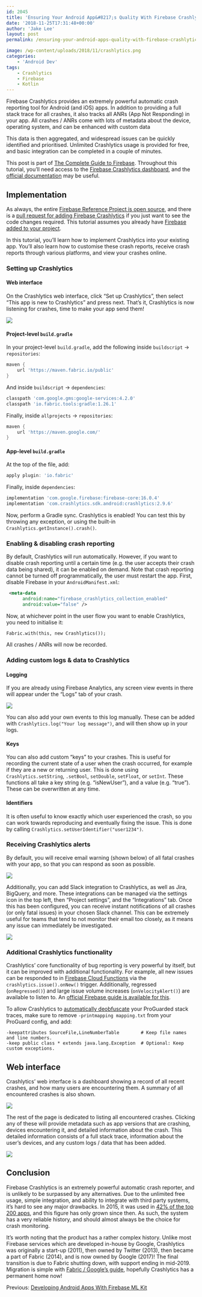 ```yaml
---
id: 2045
title: 'Ensuring Your Android App&#8217;s Quality With Firebase Crashlytics'
date: '2018-11-25T17:31:48+00:00'
author: 'Jake Lee'
layout: post
permalink: /ensuring-your-android-apps-quality-with-firebase-crashlytics/

image: /wp-content/uploads/2018/11/crashlytics.png
categories:
    - 'Android Dev'
tags:
    - Crashlytics
    - Firebase
    - Kotlin
---
```


Firebase Crashlytics provides an extremely powerful automatic crash reporting tool for Android (and iOS) apps. In addition to providing a full stack trace for all crashes, it also tracks all ANRs (App Not Responding) in your app. All crashes / ANRs come with lots of metadata about the device, operating system, and can be enhanced with custom data

This data is then aggregated, and widespread issues can be quickly identified and prioritised. Unlimited Crashlytics usage is provided for free, and basic integration can be completed in a couple of minutes.

This post is part of [The Complete Guide to Firebase](https://blog.jakelee.co.uk/search/?q=firebase/). Throughout this tutorial, you’ll need access to the [Firebase Crashlytics dashboard](https://console.firebase.google.com/u/0/project/_/crashlytics), and the [official documentation](https://firebase.google.com/docs/crashlytics/) may be useful.

## Implementation

As always, the entire [Firebase Reference Project is open source](https://github.com/JakeSteam/FirebaseReference), and there is a [pull request for adding Firebase Crashlytics](https://github.com/JakeSteam/FirebaseReference/pull/9) if you just want to see the code changes required. This tutorial assumes you already have [Firebase added to your project](/adding-firebase-to-an-android-project/).

In this tutorial, you’ll learn how to implement Crashlytics into your existing app. You’ll also learn how to customise these crash reports, receive crash reports through various platforms, and view your crashes online.

### Setting up Crashlytics

#### Web interface

On the Crashlytics web interface, click “Set up Crashlytics”, then select “This app is new to Crashlytics” and press next. That’s it, Crashlytics is now listening for crashes, time to make your app send them!

[![](/wp-content/uploads/2018/11/vHVuA82.png)](/wp-content/uploads/2018/11/vHVuA82.png)

#### Project-level `build.gradle`

In your project-level `build.gradle`, add the following inside `buildscript` -&gt; `repositories`:

```groovy
maven {
    url 'https://maven.fabric.io/public'
}
```

And inside `buildscript` -&gt; `dependencies`:

```groovy
classpath 'com.google.gms:google-services:4.2.0'
classpath 'io.fabric.tools:gradle:1.26.1'
```

Finally, inside `allprojects` -&gt; `repositories`:

```groovy
maven {
    url 'https://maven.google.com/'
}
```

#### App-level `build.gradle`

At the top of the file, add:

```groovy
apply plugin: 'io.fabric'
```

Finally, inside `dependencies`:

```groovy
implementation 'com.google.firebase:firebase-core:16.0.4'
implementation 'com.crashlytics.sdk.android:crashlytics:2.9.6'
```

Now, perform a Gradle sync. Crashlytics is enabled! You can test this by throwing any exception, or using the built-in `Crashlytics.getInstance().crash()`.

### Enabling &amp; disabling crash reporting

By default, Crashlytics will run automatically. However, if you want to disable crash reporting until a certain time (e.g. the user accepts their crash data being shared), it can be enabled on demand. Note that crash reporting cannot be turned off programmatically, the user must restart the app. First, disable Firebase in your `AndroidManifest.xml`:

```xml
 <meta-data
      android:name="firebase_crashlytics_collection_enabled"
      android:value="false" />
```

Now, at whichever point in the user flow you want to enable Crashlytics, you need to initialise it:

```
Fabric.with(this, new Crashlytics());
```

All crashes / ANRs will now be recorded.

### Adding custom logs &amp; data to Crashlytics

#### Logging

If you are already using Firebase Analytics, any screen view events in there will appear under the “Logs” tab of your crash.

[![](/wp-content/uploads/2018/11/logs-1.png)](/wp-content/uploads/2018/11/logs-1.png)

You can also add your own events to this log manually. These can be added with `Crashlytics.log("Your log message")`, and will then show up in your logs.

#### Keys

You can also add custom “keys” to your crashes. This is useful for recording the current state of a user when the crash occurred, for example if they are a new or returning user. This is done using `Crashlytics.setString`, `.setBool`, `setDouble`, `setFloat`, or `setInt`. These functions all take a key string (e.g. “isNewUser”), and a value (e.g. “true”). These can be overwritten at any time.

#### Identifiers

It is often useful to know exactly which user experienced the crash, so you can work towards reproducing and eventually fixing the issue. This is done by calling `Crashlytics.setUserIdentifier("user1234")`.

### Receiving Crashlytics alerts

By default, you will receive email warning (shown below) of all fatal crashes with your app, so that you can respond as soon as possible.

[![](/wp-content/uploads/2018/11/email.png)](/wp-content/uploads/2018/11/email.png)

Additionally, you can add Slack integration to Crashlytics, as well as Jira, BigQuery, and more. These integrations can be managed via the settings icon in the top left, then “Project settings”, and the “Integrations” tab. Once this has been configured, you can receive instant notifications of all crashes (or only fatal issues) in your chosen Slack channel. This can be extremely useful for teams that tend to not monitor their email too closely, as it means any issue can immediately be investigated.

[![](/wp-content/uploads/2018/11/slack.png)](/wp-content/uploads/2018/11/slack.png)

### Additional Crashlytics functionality

Crashlytics’ core functionality of bug reporting is very powerful by itself, but it can be improved with additional functionality. For example, all new issues can be responded to in [Firebase Cloud Functions](https://blog.jakelee.co.uk/developing-android-apps-with-firebase-cloud-functions/) via the `crashlytics.issue().onNew()` trigger. Additionally, regressed (`onRegressed()`) and large issue volume increases (`onVelocityAlert()`) are available to listen to. An [official Firebase guide is available for this](https://firebase.google.com/docs/crashlytics/extend-with-cloud-functions).

To allow Crashlytics to [automatically deobfuscate](https://firebase.google.com/docs/crashlytics/get-deobfuscated-reports) your ProGuarded stack traces, make sure to remove `-printmapping mapping.txt` from your ProGuard config, and add:

```
-keepattributes SourceFile,LineNumberTable        # Keep file names and line numbers.
-keep public class * extends java.lang.Exception  # Optional: Keep custom exceptions.
```

## Web interface

Crashlytics’ web interface is a dashboard showing a record of all recent crashes, and how many users are encountering them. A summary of all encountered crashes is also shown.

[![](/wp-content/uploads/2018/11/overview.png)](/wp-content/uploads/2018/11/overview.png)

The rest of the page is dedicated to listing all encountered crashes. Clicking any of these will provide metadata such as app versions that are crashing, devices encountering it, and detailed information about the crash. This detailed information consists of a full stack trace, information about the user’s devices, and any custom logs / data that has been added.

[![](/wp-content/uploads/2018/11/stacktrace.png)](/wp-content/uploads/2018/11/stacktrace.png)

## Conclusion

Firebase Crashlytics is an extremely powerful automatic crash reporter, and is unlikely to be surpassed by any alternatives. Due to the unlimited free usage, simple integration, and ability to integrate with third party systems, it’s hard to see any major drawbacks. In 2015, it was used in [42% of the top 200 apps](https://fabric.io/blog/2015/05/20/just-in-crashlytics-1-in-performance-answers-2-in-mobile-analytics), and this figure has only grown since then. As such, the system has a very reliable history, and should almost always be the choice for crash monitoring.

It’s worth noting that the product has a rather complex history. Unlike most Firebase services which are developed in-house by Google, Crashlytics was originally a start-up (2011), then owned by Twitter (2013), then became a part of Fabric (2014), and is now owned by Google (2017)! The final transition is due to Fabric shutting down, with support ending in mid-2019. Migration is simple with [Fabric / Google’s guide](https://get.fabric.io/roadmap), hopefully Crashlytics has a permanent home now!

Previous: [Developing Android Apps With Firebase ML Kit](/developing-android-apps-with-firebase-ml-kit/)